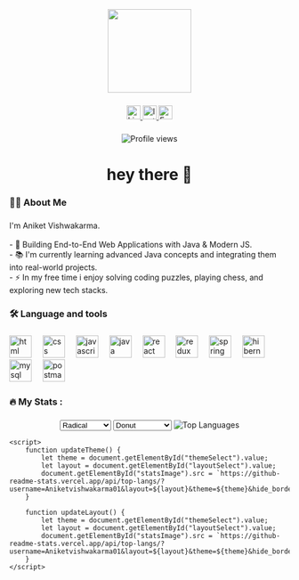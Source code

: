 <div align="center">
  <img height="150" src="https://media.giphy.com/media/M9gbBd9nbDrOTu1Mqx/giphy.gif"  />
</div>

###

<div align="center">
  <a href="https://www.linkedin.com/in/aniketvishwakarma-tech/" target="_blank">
    <img src="https://img.shields.io/static/v1?message=LinkedIn&logo=linkedin&label=&color=0077B5&logoColor=white&labelColor=&style=for-the-badge" height="25" alt="LinkedIn logo" />
  </a>
  <a href="https://www.instagram.com/mr.anni_02/?next=%2F&hl=en" target="_blank">
    <img src="https://img.shields.io/static/v1?message=Instagram&logo=instagram&label=&color=E4405F&logoColor=white&labelColor=&style=for-the-badge" height="25" alt="Instagram logo" />
  </a>
  <a href="mailto:sharmaaniket396@gmail.com">
    <img src="https://img.shields.io/static/v1?message=Email&logo=gmail&label=&color=D14836&logoColor=white&labelColor=&style=for-the-badge" height="25" alt="Email logo" />
  </a>
</div>


###

<p align="center">
  <img src="https://komarev.com/ghpvc/?username=Aniketvishwakarma01&style=flat-square&color=blue" alt="Profile views" />
</p>


###

<h1 align="center">hey there 👋</h1>



<h3 align="left">👩‍💻  About Me</h3>

###

<p align="left">I'm Aniket Vishwakarma.<br><br>- 🔭 Building End-to-End Web Applications with Java & Modern JS.<br>- 📚 I'm currently learning advanced Java concepts and integrating them into real-world projects.<br>- ⚡ In my free time i enjoy solving coding puzzles, playing chess, and exploring new tech stacks.</p>

###

<h3 align="left">🛠 Language and tools</h3>

###

<div align="left">
  <img src="https://cdn.jsdelivr.net/gh/devicons/devicon/icons/html5/html5-original.svg" height="40" alt="html logo" />
  <img width="12" />
  <img src="https://cdn.jsdelivr.net/gh/devicons/devicon/icons/css3/css3-original.svg" height="40" alt="css logo" />
  <img width="12" />
  <img src="https://cdn.jsdelivr.net/gh/devicons/devicon/icons/javascript/javascript-original.svg" height="40" alt="javascript logo" />
  <img width="12" />
  <img src="https://cdn.jsdelivr.net/gh/devicons/devicon/icons/java/java-original.svg" height="40" alt="java logo" />
  <img width="12" />
  <img src="https://cdn.jsdelivr.net/gh/devicons/devicon/icons/react/react-original.svg" height="40" alt="react logo" />
  <img width="12" />
  <img src="https://cdn.jsdelivr.net/gh/devicons/devicon/icons/redux/redux-original.svg" height="40" alt="redux logo" />
  <img width="12" />
  <img src="https://cdn.jsdelivr.net/gh/devicons/devicon/icons/spring/spring-original-wordmark.svg" height="40" alt="spring logo" />
  <img width="12" />
  <img src="https://cdn.jsdelivr.net/gh/devicons/devicon/icons/hibernate/hibernate-plain.svg" height="40" alt="hibernate logo" />
  <img width="12" />
  <img src="https://cdn.jsdelivr.net/gh/devicons/devicon/icons/mysql/mysql-original-wordmark.svg" height="40" alt="mysql logo" />
  <img width="12" />
  <img src="https://www.vectorlogo.zone/logos/getpostman/getpostman-icon.svg" height="40" alt="postman logo" />
</div>


###

<h3 align="left">🔥   My Stats :</h3>

###

<!DOCTYPE html>
<html lang="en">
<head>
    <meta charset="UTF-8">
    <meta name="viewport" content="width=device-width, initial-scale=1.0">
    <title>GitHub Stats</title>
</head>
<body>
    <div align="center">
        <select id="themeSelect" onchange="updateTheme()">
            <option value="radical">Radical</option>
            <option value="tokyonight">Tokyo Night</option>
            <option value="dark">Dark</option>
        </select>
        <select id="layoutSelect" onchange="updateLayout()">
            <option value="donut">Donut</option>
            <option value="donut-vertical">Donut Vertical</option>
            <option value="compact">Compact</option>
        </select>
        <img id="statsImage" src="https://github-readme-stats.vercel.app/api/top-langs/?username=Aniketvishwakarma01&layout=donut&theme=radical&hide_border=true" alt="Top Languages" />
    </div>

    <script>
        function updateTheme() {
            let theme = document.getElementById("themeSelect").value;
            let layout = document.getElementById("layoutSelect").value;
            document.getElementById("statsImage").src = `https://github-readme-stats.vercel.app/api/top-langs/?username=Aniketvishwakarma01&layout=${layout}&theme=${theme}&hide_border=true`;
        }

        function updateLayout() {
            let theme = document.getElementById("themeSelect").value;
            let layout = document.getElementById("layoutSelect").value;
            document.getElementById("statsImage").src = `https://github-readme-stats.vercel.app/api/top-langs/?username=Aniketvishwakarma01&layout=${layout}&theme=${theme}&hide_border=true`;
        }
    </script>
</body>
</html>







###
